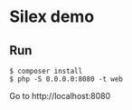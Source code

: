 # Silex demo
## Run
```
$ composer install
$ php -S 0.0.0.0:8080 -t web
```
Go to http://localhost:8080

